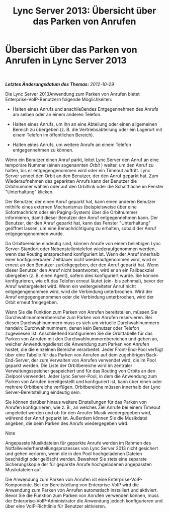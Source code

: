 ﻿---
title: 'Lync Server 2013: Übersicht über das Parken von Anrufen'
TOCTitle: Übersicht über das Parken von Anrufen
ms:assetid: 985dc326-0aef-4308-b98b-c1d0069311e7
ms:mtpsurl: https://technet.microsoft.com/de-de/library/JJ205124(v=OCS.15)
ms:contentKeyID: 49294841
ms.date: 05/19/2016
mtps_version: v=OCS.15
ms.translationtype: HT
---

# Übersicht über das Parken von Anrufen in Lync Server 2013

 

_**Letztes Änderungsdatum des Themas:** 2012-10-29_

Die Lync Server 2013Anwendung zum Parken von Anrufen bietet Enterprise-VoIP-Benutzern folgende Möglichkeiten:

  - Halten eines Anrufs und anschließendes Entgegennehmen des Anrufs am selben oder an einem anderen Telefon.

  - Halten eines Anrufs, um ihn an eine Abteilung oder einen allgemeinen Bereich zu übergeben (z. B. die Vertriebsabteilung oder ein Lagerort mit einem Telefon im öffentlichen Bereich).

  - Halten eines Anrufs, um weitere Anrufe an einem Telefon entgegennehmen zu können.

Wenn ein Benutzer einen Anruf parkt, leitet Lync Server den Anruf an eine temporäre Nummer (einen sogenannten *Orbit* ) weiter, um den Anruf zu halten, bis er entgegengenommen wird oder ein Timeout auftritt. Lync Server sendet den Orbit an den Benutzer, der den Anruf geparkt hat. Zum Wiederaufnehmen des geparkten Anrufs kann der Benutzer die Orbitnummer wählen oder auf den Orbitlink oder die Schaltfläche im Fenster "Unterhaltung" klicken.

Der Benutzer, der einen Anruf geparkt hat, kann einen anderen Benutzer mithilfe eines externen Mechanismus (beispielsweise über eine Sofortnachricht oder ein Paging-System) über die Orbitnummer informieren, damit dieser Benutzer den Anruf entgegennehmen kann. Der Benutzer, der den Anruf geparkt hat, kann das Fenster "Unterhaltung" geöffnet lassen, um eine Benachrichtigung zu erhalten, sobald der Anruf entgegengenommen wurde.

Da Orbitbereiche eindeutig sind, können Anrufe von einem beliebigen Lync Server-Standort oder Nebenstellentelefon wiederaufgenommen werden, wenn das Routing entsprechend konfiguriert ist. Wenn der Anruf innerhalb einer konfigurierbaren Zeitdauer nicht wiederaufgenommen wird, wird er erneut an den Benutzer zurückgegeben, der den Anruf geparkt hat. Wenn dieser Benutzer den Anruf nicht beantwortet, wird er an ein Fallbackziel übergeben (z. B. einen Agent), sofern dies konfiguriert wurde. Sie können konfigurieren, wie oft das Telefon erneut läutet (ein- bis zehnmal), bevor der Anruf weitergeleitet wird. Wenn ein weitergeleiteter Anruf nicht entgegengenommen wird, wird die Verbindung unterbrochen. Wird der Anruf entgegengenommen oder die Verbindung unterbrochen, wird der Orbit erneut freigegeben.

Wenn Sie die Funktion zum Parken von Anrufen bereitstellen, müssen Sie Durchwahlnummernbereiche zum Parken von Anrufen reservieren. Bei diesen Durchwahlnummern muss es sich um virtuelle Durchwahlnummern handeln: Durchwahlnummern, denen kein Benutzer oder Telefon zugewiesen ist. Anschließend konfigurieren Sie die Orbittabelle für das Parken von Anrufen mit den Durchwahlnummernbereichen und geben an, welcher Anwendungsdienst die Anwendung zum Parken von Anrufen hostet, die die einzelnen Bereiche verarbeitet. Jeder Front-End-Pool verfügt über eine Tabelle für das Parken von Anrufen auf dem zugehörigen Back-End-Server, der zum Verwalten von Anrufen verwendet wird, die im Pool geparkt werden. Die Liste der Orbitbereiche wird im zentraler Verwaltungsspeicher gespeichert und für das Routing von Orbits an den Zielpool verwendet. Jeder Lync Server-Pool, in dem die Anwendung zum Parken von Anrufen bereitgestellt und konfiguriert ist, kann über einen oder mehrere Orbitbereiche verfügen. Orbitbereiche müssen innerhalb der Lync Server-Bereitstellung eindeutig sein.

Sie können darüber hinaus weitere Einstellungen für das Parken von Anrufen konfigurieren, wie z. B., an welches Ziel Anrufe bei einem Timeout umgeleitet werden und ob für den Anrufer Musik wiedergegeben wird, während der Anruf geparkt ist. Außerdem können Sie die Musikdatei angeben, die beim Parken des Anrufs wiedergegeben wird.


> [!NOTE]
> Angepasste Musikdateien für geparkte Anrufe werden im Rahmen des Notfallwiederherstellungsprozesses von Lync Server 2013 nicht gesichert und gehen verloren, wenn die in den Pool hochgeladenen Dateien beschädigt oder gelöscht werden. Bewahren Sie stets eine separate Sicherungskopie der für geparkte Anrufe hochgeladenen angepassten Musikdateien auf.



Die Anwendung zum Parken von Anrufen ist eine Enterprise-VoIP-Komponente. Bei der Bereitstellung von Enterprise-VoIP wird die Anwendung zum Parken von Anrufen automatisch installiert und aktiviert. Bevor Sie die Funktion zum Parken von Anrufen verwenden können, muss der Enterprise-VoIP-Administrator die Anwendung jedoch konfigurieren und über eine VoIP-Richtlinie für Benutzer aktivieren.

